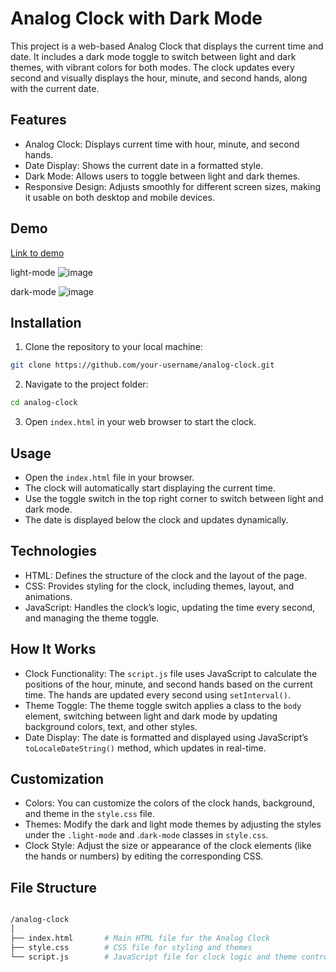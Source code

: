 
# Analog Clock with Dark Mode
This project is a web-based Analog Clock that displays the current time and date. It includes a dark mode toggle to switch between light and dark themes, with vibrant colors for both modes. The clock updates every second and visually displays the hour, minute, and second hands, along with the current date.

## Features
- Analog Clock: Displays current time with hour, minute, and second hands.
- Date Display: Shows the current date in a formatted style.
- Dark Mode: Allows users to toggle between light and dark themes.
- Responsive Design: Adjusts smoothly for different screen sizes, making it usable on both desktop and mobile devices.

## Demo
[Link to demo]()

light-mode
![image](https://github.com/user-attachments/assets/d7dfc481-9672-478f-a7ca-5f45a23e5ea0)

dark-mode
![image](https://github.com/user-attachments/assets/f429fbbb-47b3-44d3-8712-774f7be169a0)


## Installation

1. Clone the repository to your local machine:
```bash
git clone https://github.com/your-username/analog-clock.git
```
2. Navigate to the project folder:
```bash
cd analog-clock
```
3. Open `index.html` in your web browser to start the clock.

## Usage

- Open the `index.html` file in your browser.
- The clock will automatically start displaying the current time.
- Use the toggle switch in the top right corner to switch between light and dark mode.
- The date is displayed below the clock and updates dynamically.

## Technologies

- HTML: Defines the structure of the clock and the layout of the page.
- CSS: Provides styling for the clock, including themes, layout, and animations.
- JavaScript: Handles the clock’s logic, updating the time every second, and managing the theme toggle.

## How It Works

- Clock Functionality: The `script.js` file uses JavaScript to calculate the positions of the hour, minute, and second hands based on the current time. The hands are updated every second using `setInterval()`.
- Theme Toggle: The theme toggle switch applies a class to the `body `element, switching between light and dark mode by updating background colors, text, and other styles.
- Date Display: The date is formatted and displayed using JavaScript’s `toLocaleDateString()` method, which updates in real-time.

## Customization

- Colors: You can customize the colors of the clock hands, background, and theme in the `style.css` file.
- Themes: Modify the dark and light mode themes by adjusting the styles under the `.light-mode` and .`dark-mode` classes in `style.css`.
- Clock Style: Adjust the size or appearance of the clock elements (like the hands or numbers) by editing the corresponding CSS.

## File Structure

```bash

/analog-clock
│
├── index.html       # Main HTML file for the Analog Clock
├── style.css        # CSS file for styling and themes
└── script.js        # JavaScript file for clock logic and theme control

```
